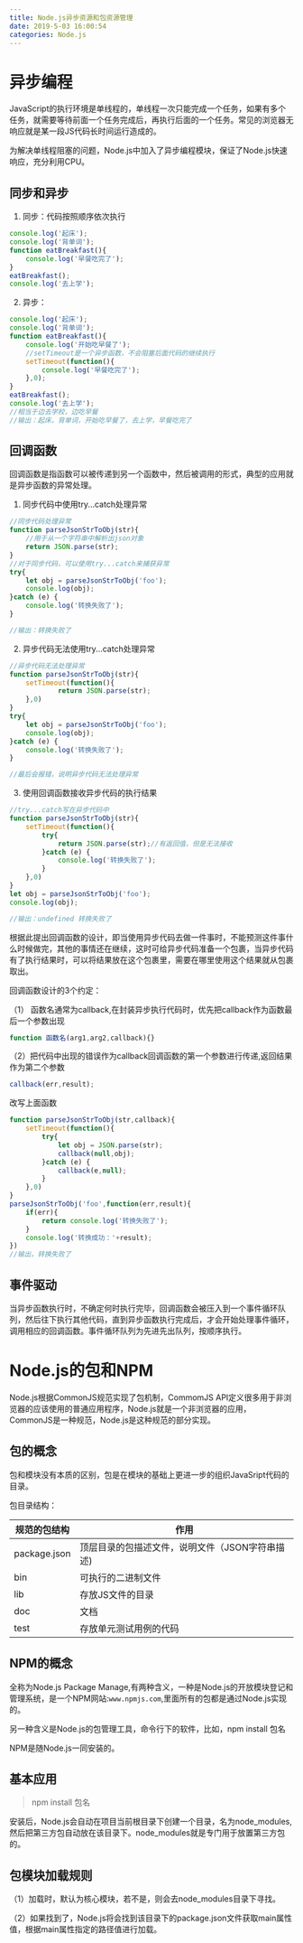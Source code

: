 ```yaml
---
title: Node.js异步资源和包资源管理
date: 2019-5-03 16:00:54
categories: Node.js
---
```


# 异步编程

JavaScript的执行环境是单线程的，单线程一次只能完成一个任务，如果有多个任务，就需要等待前面一个任务完成后，再执行后面的一个任务。常见的浏览器无响应就是某一段JS代码长时间运行造成的。

为解决单线程阻塞的问题，Node.js中加入了异步编程模块，保证了Node.js快速响应，充分利用CPU。

## 同步和异步

1. 同步：代码按照顺序依次执行

```js
console.log('起床');
console.log('背单词');
function eatBreakfast(){
    console.log('早餐吃完了');
}
eatBreakfast();
console.log('去上学');
```

2. 异步：

```js
console.log('起床');
console.log('背单词');
function eatBreakfast(){
    console.log('开始吃早餐了');
    //setTimeout是一个异步函数，不会阻塞后面代码的继续执行
    setTimeout(function(){
        console.log('早餐吃完了');
    },0);
}
eatBreakfast();
console.log('去上学');
//相当于边去学校，边吃早餐
//输出：起床，背单词，开始吃早餐了，去上学，早餐吃完了
```

## 回调函数

回调函数是指函数可以被传递到另一个函数中，然后被调用的形式，典型的应用就是异步函数的异常处理。

1. 同步代码中使用try...catch处理异常

```js
//同步代码处理异常
function parseJsonStrToObj(str){
    //用于从一个字符串中解析出json对象
    return JSON.parse(str);
}
//对于同步代码，可以使用try...catch来捕获异常
try{
    let obj = parseJsonStrToObj('foo');
    console.log(obj);
}catch (e) {
    console.log('转换失败了');
}

//输出：转换失败了
```

2. 异步代码无法使用try...catch处理异常

```js
//异步代码无法处理异常
function parseJsonStrToObj(str){
    setTimeout(function(){
            return JSON.parse(str);
    },0)
}
try{
    let obj = parseJsonStrToObj('foo');
    console.log(obj);
}catch (e) {
    console.log('转换失败了');
}

//最后会报错，说明异步代码无法处理异常
```

3. 使用回调函数接收异步代码的执行结果

```js
//try...catch写在异步代码中
function parseJsonStrToObj(str){
    setTimeout(function(){
        try{
            return JSON.parse(str);//有返回值，但是无法接收
        }catch (e) {
            console.log('转换失败了');
        }
    },0)
}
let obj = parseJsonStrToObj('foo');
console.log(obj);

//输出：undefined 转换失败了
```

根据此提出回调函数的设计，即当使用异步代码去做一件事时，不能预测这件事什么时候做完，其他的事情还在继续，这时可给异步代码准备一个包裹，当异步代码有了执行结果时，可以将结果放在这个包裹里，需要在哪里使用这个结果就从包裹取出。

回调函数设计的3个约定：

（1） 函数名通常为callback,在封装异步执行代码时，优先把callback作为函数最后一个参数出现

```js
function 函数名(arg1,arg2,callback){}
```

（2）把代码中出现的错误作为callback回调函数的第一个参数进行传递,返回结果作为第二个参数

```js
callback(err,result);
```

改写上面函数

```js
function parseJsonStrToObj(str,callback){
    setTimeout(function(){
        try{
            let obj = JSON.parse(str);
            callback(null,obj);
        }catch (e) {
            callback(e,null);
        }
    },0)
}
parseJsonStrToObj('foo',function(err,result){
    if(err){
        return console.log('转换失败了');
    }
    console.log('转换成功：'+result);
})
//输出，转换失败了
```

## 事件驱动

当异步函数执行时，不确定何时执行完毕，回调函数会被压入到一个事件循环队列，然后往下执行其他代码，直到异步函数执行完成后，才会开始处理事件循环，调用相应的回调函数。事件循环队列为先进先出队列，按顺序执行。

# Node.js的包和NPM

Node.js根据CommonJS规范实现了包机制，CommomJS API定义很多用于非浏览器的应该使用的普通应用程序，Node.js就是一个非浏览器的应用，CommonJS是一种规范，Node.js是这种规范的部分实现。

## 包的概念

包和模块没有本质的区别，包是在模块的基础上更进一步的组织JavaSript代码的目录。

包目录结构：

| 规范的包结构 | 作用                                            |
| ------------ | ----------------------------------------------- |
| package.json | 顶层目录的包描述文件，说明文件（JSON字符串描述) |
| bin          | 可执行的二进制文件                              |
| lib          | 存放JS文件的目录                                |
| doc          | 文档                                            |
| test         | 存放单元测试用例的代码                          |

## NPM的概念

全称为Node.js Package Manage,有两种含义，一种是Node.js的开放模块登记和管理系统，是一个NPM网站:`www.npmjs.com`,里面所有的包都是通过Node.js实现的。

另一种含义是Node.js的包管理工具，命令行下的软件，比如，npm install 包名

NPM是随Node.js一同安装的。

## 基本应用

> npm install 包名

安装后，Node.js会自动在项目当前根目录下创建一个目录，名为node_modules,然后把第三方包自动放在该目录下。node_modules就是专门用于放置第三方包的。

## 包模块加载规则

（1）加载时，默认为核心模块，若不是，则会去node_modules目录下寻找。

（2）如果找到了，Node.js将会找到该目录下的package.json文件获取main属性值，根据main属性指定的路径值进行加载。

